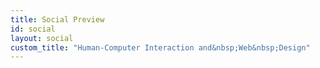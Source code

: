 ```yaml
---
title: Social Preview
id: social
layout: social
custom_title: "Human-Computer Interaction and&nbsp;Web&nbsp;Design"
---
```


